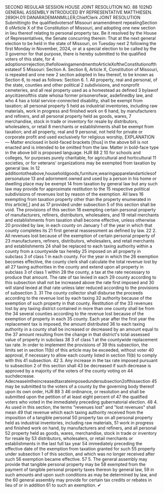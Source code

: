SECOND REGULAR SESSION
HOUSE JOINT
RESOLUTION NO. 88
102ND GENERAL ASSEMBLY
INTRODUCED BY REPRESENTATIVE MATTHIESEN.
2890H.01I DANARADEMANMILLER,ChiefClerk
JOINT RESOLUTION
Submittingto the qualifiedvotersof Missouri anamendment repealingSection 6 ofArticle X
of the Constitution of Missouri, and adopting one new section in lieu thereof relating
to personal property tax.
Be it resolved by the House of Representatives, the Senate concurring therein:
That at the next general election to be held in the state of Missouri, on Tuesday next
2 following the first Monday in November, 2024, or at a special election to be called by the
3 governor for that purpose, there is hereby submitted to the qualified voters of this state, for
4 adoptionorrejection,thefollowingamendmenttoArticleXoftheConstitutionofthestateof
5 Missouri:
Section A. Section 6, Article X, Constitution of Missouri, is repealed and one new
2 section adopted in lieu thereof, to be known as Section 6, to read as follows:
Section 6. 1. All property, real and personal, of the state, counties and other political
2 subdivisions, and nonprofit cemeteries, and all real property used as a homestead as defined
3 bylawof anycitizenofthis state whoisa former prisonerofwar, asdefinedby law, and who
4 has a total service-connected disability, shall be exempt from taxation; all personal property
5 held as industrial inventories, including raw materials, work in progress and finished work on
6 hand, by manufacturers and refiners, and all personal property held as goods, wares,
7 merchandise, stock in trade or inventory for resale by distributors, wholesalers, or retail
8 merchants or establishments shall be exempt from taxation; and all property, real and
9 personal, not held for private or corporate profit and used exclusively for religious worship,
EXPLANATION — Matter enclosed in bold-faced brackets [thus] in the above bill is not enacted and is
intended to be omitted from the law. Matter in bold-face type in the above bill is proposed language.
HJR 88 2
10 for schools and colleges, for purposes purely charitable, for agricultural and horticultural
11 societies, or for veterans' organizations may be exempted from taxation by general law. In
12 additiontotheabove,householdgoods,furniture,wearingapparelandarticlesofpersonaluse
13 and adornment owned and used by a person in his home or dwelling place may be exempt
14 from taxation by general law but any such law may provide for approximate restitution to the
15 respective political subdivisions of revenues lost by reason of the exemption. All laws
16 exempting from taxation property other than the property enumerated in this article[,] and as
17 provided under subsection 5 of this section shall be void. The provisions of this section
18 exempting certain personal property of manufacturers, refiners, distributors, wholesalers, and
19 retail merchants and establishments from taxation shall become effective, unless otherwise
20 provided by law, in each county on January 1 of the year in which that county completes its
21 first general reassessment as defined by law.
22 2. All revenues lost because of the exemption of certain personal property of
23 manufacturers, refiners, distributors, wholesalers, and retail merchants and establishments
24 shall be replaced to each taxing authority within a county from a countywide tax hereby
25 imposed on all property in subclass 3 of class 1 in each county. For the year in which the
26 exemption becomes effective, the county clerk shall calculate the total revenue lost by all
27 taxing authorities in the county and extend upon all property in subclass 3 of class 1 within
28 the county, a tax at the rate necessary to produce that amount. The rate of tax levied in each
29 county according to this subsection shall not be increased above the rate first imposed and
30 will stand levied at that rate unless later reduced according to the provisions of subsection 3.
31 The county collector shall disburse the proceeds according to the revenue lost by each taxing
32 authority because of the exemption of such property in that county. Restitution of the
33 revenues lost by any taxing district contained in more than one county shall be from the
34 several counties according to the revenue lost because of the exemption of property in each
35 county. Each year after the first year the replacement tax is imposed, the amount distributed
36 to each taxing authority in a county shall be increased or decreased by an amount equal to the
37 amount resulting from the change in that district's total assessed value of property in subclass
38 3 of class 1 at the countywide replacement tax rate. In order to implement the provisions of
39 this subsection, the limits set in section 11(b) of this article may be exceeded, without voter
40 approval, if necessary to allow each county listed in section 11(b) to comply with this
41 subsection.
42 3. Any increase in the tax rate imposed pursuant to subsection 2 of this section shall
43 be decreased if such decrease is approved by a majority of the voters of the county voting on
44 suchdecrease. Adecreaseintheincreasedtaxrateimposedundersubsection2ofthissection
45 may be submitted to the voters of a county by the governing body thereof upon its own order,
HJR 88 3
46 ordinance, or resolution and shall be submitted upon the petition of at least eight percent of
47 the qualified voters who voted in the immediately preceding gubernatorial election.
48 4. As used in this section, the terms "revenues lost" and "lost revenues" shall mean
49 that revenue which each taxing authority received from the imposition of a tangible personal
50 property tax on all personal property held as industrial inventories, including raw materials,
51 work in progress and finished work on hand, by manufacturers and refiners, and all personal
52 property held as goods, wares, merchandise, stock in trade or inventory for resale by
53 distributors, wholesalers, or retail merchants or establishments in the last full tax year
54 immediately preceding the effective date of the exemption from taxation granted for such
55 property under subsection 1 of this section, and which was no longer received after such
56 exemption became effective.
57 5. The general assembly may provide that tangible personal property may be
58 exempted from the payment of tangible personal property taxes thereon by general law,
59 in such amounts and upon such conditions as may be determined by law, and the
60 general assembly may provide for certain tax credits or rebates in lieu of or in addition
61 to such an exemption.
✔